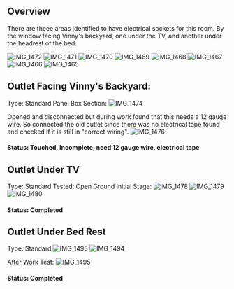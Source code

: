 ## Overview

There are theee areas identified to have electrical sockets for this room. By the window facing Vinny's backyard, one under the TV, and another under the headrest of the bed.

![IMG_1472](https://github.com/United-Home/125-Frederick/assets/61100293/6f4399cc-edec-4bbf-8ebd-83c555545832)
![IMG_1471](https://github.com/United-Home/125-Frederick/assets/61100293/b901ce29-0a7c-4fc2-8c16-dade0194e068)
![IMG_1470](https://github.com/United-Home/125-Frederick/assets/61100293/de00c88c-7d1a-4c90-87c6-69ebe84abb52)
![IMG_1469](https://github.com/United-Home/125-Frederick/assets/61100293/4b7a7e11-da13-4c47-bf3b-7d7b4a90dccf)
![IMG_1468](https://github.com/United-Home/125-Frederick/assets/61100293/442ee032-f7ba-4709-9d17-f2073bfc3b2b)
![IMG_1467](https://github.com/United-Home/125-Frederick/assets/61100293/38593801-14b4-47a5-9ff4-30bb4af7e73a)
![IMG_1466](https://github.com/United-Home/125-Frederick/assets/61100293/30946a6b-1866-4d7d-8742-1ddf2fa3d178)
![IMG_1465](https://github.com/United-Home/125-Frederick/assets/61100293/f181e3a5-07ed-4ddd-83d1-4fc925f69402)



## Outlet Facing Vinny's Backyard:
Type: Standard
Panel Box Section:
![IMG_1474](https://github.com/United-Home/125-Frederick/assets/61100293/3ad97aeb-82c3-4229-a4be-e8d0a74d3664)

Opened and disconnected but during work found that this needs a 12 gauge wire. So connected the old outlet since there was no electrical tape found and checked if it is still in "correct wiring".
![IMG_1476](https://github.com/United-Home/125-Frederick/assets/61100293/20d5c01a-a29a-4ca8-b053-acb8227a17ad)
#### Status: Touched, Incomplete, need 12 gauge wire, electrical tape


## Outlet Under TV
Type: Standard
Tested: Open Ground
Initial Stage:
![IMG_1478](https://github.com/United-Home/125-Frederick/assets/61100293/52fdabf1-6ada-4b7f-a73b-fcb459fa82a9)
![IMG_1479](https://github.com/United-Home/125-Frederick/assets/61100293/3d8d1e78-a76c-41bd-8038-adc9869dbc2a)
![IMG_1480](https://github.com/United-Home/125-Frederick/assets/61100293/0e24d0d0-ab19-4e45-80d0-b5b623317250)

#### Status: Completed

## Outlet Under Bed Rest
Type: Standard
![IMG_1493](https://github.com/United-Home/125-Frederick/assets/61100293/6857aa42-3c4d-4f9a-b80a-9d3443790c32)
![IMG_1494](https://github.com/United-Home/125-Frederick/assets/61100293/911bbdc5-0242-4b5f-ac4e-e7bb91a9a20a)

After Work Test: 
![IMG_1495](https://github.com/United-Home/125-Frederick/assets/61100293/2fc97abc-dc74-4cc0-bb7e-a315ed516260)


#### Status: Completed




